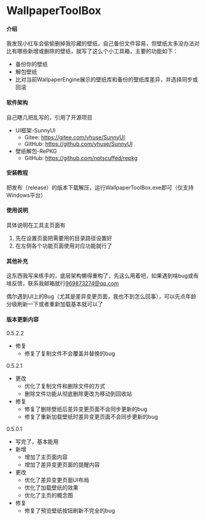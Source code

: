 # WallpaperToolBox

#### 介绍
我发现小红车会偷偷删掉我珍藏的壁纸，自己备份文件容易，但壁纸太多没办法对比有哪些新增或删除的壁纸，就写了这么个小工具箱，主要的功能如下：
* 备份你的壁纸
* 解包壁纸
* 比对当前WallpaperEngine展示的壁纸库和备份的壁纸库差异，并选择同步或回滚

#### 软件架构
自己瞎几把乱写的，引用了开源项目
* UI框架-SunnyUI
  * Gitee: <https://gitee.com/yhuse/SunnyUI>
  * GitHub: <https://github.com/yhuse/SunnyUI>
* 壁纸解包-RePKG
  * GitHub: <https://github.com/notscuffed/repkg>


#### 安装教程

把发布（release）的版本下载解压，运行WallpaperToolBox.exe即可（仅支持Windows平台）

#### 使用说明
具体说明在工具主页面有

1.  先在设置页面把需要用的目录路径设置好
2.  在左侧各个功能页面使用对应功能就行了

#### 其他补充

这东西我写来练手的，底层架构懒得重构了，先这么用着吧，如果遇到啥bug或有啥反馈，联系我邮箱就行<969873274@qq.com>

偶尔遇到UI上的Bug（尤其是差异变更页面，我也不到怎么回事），可以先点年龄分级刷新一下或者重新加载基本就可以了


#### 版本更新内容
0.5.2.2
* 修复
  * 修复了复制文件不会覆盖并替换的bug

0.5.2.1
* 更改
  * 优化了复制文件和删除文件的方式
  * 删除文件功能从彻底删除更改为移动到回收站
* 修复
  * 修复了删除壁纸后差异变更页面不会同步更新的bug
  * 修复了重新加载壁纸时差异变更页面不会同步更新的bug

0.5.0.1
* 写完了，基本能用
* 新增
  * 增加了主页面内容
  * 增加了差异变更页面的提醒内容
* 更改
  * 优化了差异变更页面UI布局
  * 优化了加载壁纸的效果
  * 优化了主页的概念图
* 修复
  * 修复了预览壁纸按钮刷新不完全的bug
